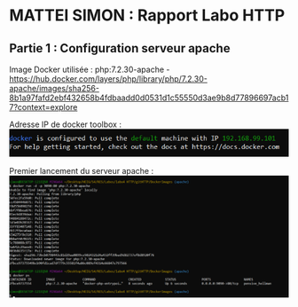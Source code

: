 # MATTEI SIMON : Rapport Labo HTTP

## Partie 1 : Configuration serveur apache

Image Docker utilisée : php:7.2.30-apache - https://hub.docker.com/layers/php/library/php/7.2.30-apache/images/sha256-8b1a97fafd2ebf432658b4fdbaadd0d0531d1c55550d3ae9b8d77896697acb17?context=explore

Adresse IP de docker toolbox :\
![](Images/AdrrIPToolbox.png)

Premier lancement du serveur apache :
![](Images/PremierLancementServeurApache.png)



